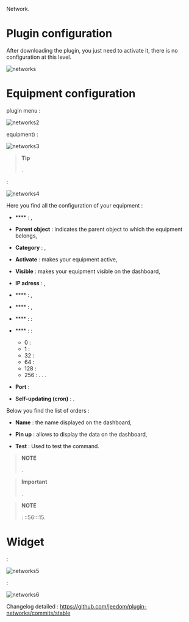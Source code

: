 
Network.

Plugin configuration 
=======================

After downloading the plugin, you just need to activate it,
there is no configuration at this level.

![networks](../images/networks.PNG)

Equipment configuration 
=============================


plugin menu :

![networks2](../images/networks2.PNG)


equipment) :

![networks3](../images/networks3.PNG)

> **Tip**
>
> 
> 
> .

 :

![networks4](../images/networks4.PNG)

Here you find all the configuration of your equipment :

-   **** : ,

-   **Parent object** : indicates the parent object to which the equipment belongs,

-   **Category** : ,

-   **Activate** : makes your equipment active,

-   **Visible** : makes your equipment visible on the dashboard,

-   **IP adress** : ,

-   **** : ,

-   **** : ,

-   **** :  : 
    
-   **** :  : 
    - 0 : 
    - 1 : 
    - 32 : 
    - 64 : 
    - 128 : 
    - 256 : 
. . .

-   **Port** : 

-   **Self-updating (cron)** : .

Below you find the list of orders :

-   **Name** : the name displayed on the dashboard,

-   **Pin up** : allows to display the data on the dashboard,

-   **Test** : Used to test the command.

> **NOTE**
>
> .

> **Important**
>
> 
> .

> **NOTE**
>
>  : ::56:::15.

Widget 
=======

 :

![networks5](../images/networks5.PNG)

 :

![networks6](../images/networks6.PNG)

Changelog detailed :
<https://github.com/jeedom/plugin-networks/commits/stable>
